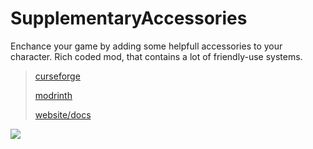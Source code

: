 # SupplementaryAccessories
Enchance your game by adding some helpfull accessories to your character. Rich coded mod, that contains a lot of friendly-use systems.
> [curseforge](https://www.curseforge.com/minecraft/mc-mods/supplementary-accessories)
> 
> [modrinth](https://modrinth.com/mod/suac)
> 
> [website/docs](https://www.cebuliony.pl/supplementary_accessories)
> 
![](https://ik.imagekit.io/o532f5vcp38/SAeq_EE5uhMcrT.png?ik-sdk-version=javascript-1.4.3&updatedAt=1652531132889)
